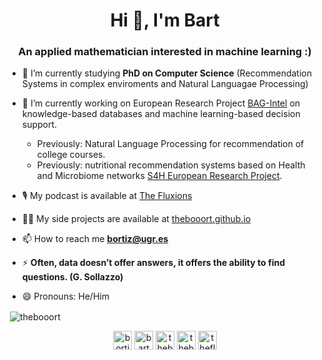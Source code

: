 

<h1 align="center">Hi 👋, I'm Bart</h1>
<h3 align="center">An applied mathematician interested in machine learning :)</h3>

- 🔭 I’m currently studying **PhD on Computer Science** (Recommendation Systems in complex enviroments and Natural Languagae Processing) 

- 💼 I’m currently working on European Research Project [BAG-Intel](https://www.stance4health.com/) on knowledge-based databases and machine learning-based decision support.
  -  Previously: Natural Language Processing for recommendation of college courses.
  - Previously: nutritional recommendation systems based on Health and Microbiome networks [S4H European Research Project](https://www.stance4health.com/). 

- 🎙️ My podcast is available at [The Fluxions](https://thefluxions.github.io)

- 👨‍💻 My side projects are available at [thebooort.github.io](https://thebooort.github.io)

- 📫 How to reach me **bortiz@ugr.es**

- ⚡ **Often, data doesn’t offer answers, it offers the ability to find questions. (G. Sollazzo)**

- 😄 Pronouns: He/Him


<p>&nbsp;<img align="center" src="https://github-readme-stats.vercel.app/api?username=thebooort&show_icons=true" alt="thebooort" /></p>

<p align="center">
<a href="https://twitter.com/bortizmath" target="blank"><img align="center" src="https://cdn.jsdelivr.net/npm/simple-icons@3.0.1/icons/twitter.svg" alt="bortizmath" height="30" width="30" /></a>
<a href="https://linkedin.com/in/bartolome-ortiz-viso" target="blank"><img align="center" src="https://cdn.jsdelivr.net/npm/simple-icons@3.0.1/icons/linkedin.svg" alt="bartolome-ortiz-viso" height="30" width="30" /></a>
<a href="https://kaggle.com/thebooort"><img align="center" src="https://cdn.jsdelivr.net/npm/simple-icons@3.0.1/icons/kaggle.svg" alt="thebooort" height="30" width="30" /></a>
<a href="https://instagram.com/thefluxions" target="blank"><img align="center" src="https://cdn.jsdelivr.net/npm/simple-icons@3.0.1/icons/instagram.svg" alt="thebooort" height="30" width="30" /></a>
<a href="https://www.youtube.com/c/thefluxions" target="blank"><img align="center" src="https://cdn.jsdelivr.net/npm/simple-icons@3.0.1/icons/youtube.svg" alt="thefluxions" height="30" width="30" /></a>
</p>
